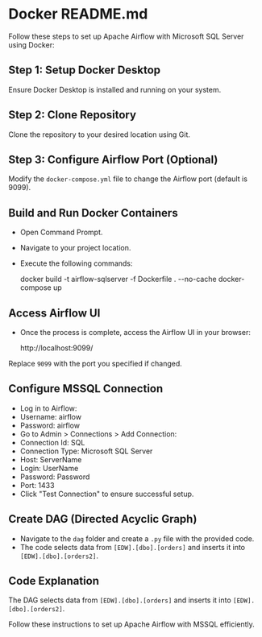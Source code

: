 # Docker README.md

Follow these steps to set up Apache Airflow with Microsoft SQL Server using Docker:

## Step 1: Setup Docker Desktop
Ensure Docker Desktop is installed and running on your system.

## Step 2: Clone Repository
Clone the repository to your desired location using Git.

## Step 3: Configure Airflow Port (Optional)
Modify the `docker-compose.yml` file to change the Airflow port (default is 9099).

## Build and Run Docker Containers
- Open Command Prompt.
- Navigate to your project location.
- Execute the following commands:

    docker build -t airflow-sqlserver -f Dockerfile . --no-cache
    docker-compose up


## Access Airflow UI
- Once the process is complete, access the Airflow UI in your browser:

  http://localhost:9099/

Replace `9099` with the port you specified if changed.

## Configure MSSQL Connection
- Log in to Airflow:
- Username: airflow
- Password: airflow
- Go to Admin > Connections > Add Connection:
- Connection Id: SQL
- Connection Type: Microsoft SQL Server
- Host: ServerName
- Login: UserName
- Password: Password
- Port: 1433
- Click "Test Connection" to ensure successful setup.

## Create DAG (Directed Acyclic Graph)
- Navigate to the `dag` folder and create a `.py` file with the provided code.
- The code selects data from `[EDW].[dbo].[orders]` and inserts it into `[EDW].[dbo].[orders2]`.

## Code Explanation
The DAG selects data from `[EDW].[dbo].[orders]` and inserts it into `[EDW].[dbo].[orders2]`.

Follow these instructions to set up Apache Airflow with MSSQL efficiently.


